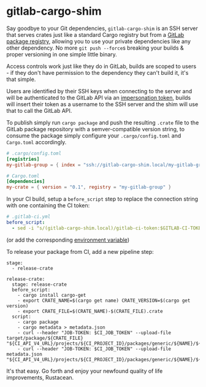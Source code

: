 # gitlab-cargo-shim

Say goodbye to your Git dependencies, `gitlab-cargo-shim` is an SSH server
that serves crates just like a standard Cargo registry but from a
[GitLab package registry][gitlab-package-registry], allowing you to use
your private dependencies like any other dependency. No more `git push --force`s
breaking your builds & proper versioning in one simple little binary.

Access controls work just like they do in GitLab, builds are scoped to
users - if they don't have permission to the dependency they can't build
it, it's that simple.

Users are identified by their SSH keys when connecting to the server and
will be authenticated to the GitLab API via an [impersonation token][imp-token],
builds will insert their token as a username to the SSH server and the
shim will use that to call the GitLab API.

To publish simply run `cargo package` and push the resulting `.crate` file
to the GitLab package repository with a semver-compatible version string, to
consume the package simply configure your `.cargo/config.toml` and `Cargo.toml`
accordingly.

```toml
# .cargo/config.toml
[registries]
my-gitlab-group = { index = "ssh://gitlab-cargo-shim.local/my-gitlab-group" }

# Cargo.toml
[dependencies]
my-crate = { version = "0.1", registry = "my-gitlab-group" }
```

In your CI build, setup a `before_script` step to replace the connection string
with one containing the CI token:

```yaml
# .gitlab-ci.yml
before_script:
  - sed -i "s/(gitlab-cargo-shim.local)/gitlab-ci-token:$GITLAB-CI-TOKEN@\1/" .cargo/config.toml
```

(or add the corresponding [environment variable][envvar])

To release your package from CI, add a new pipeline step:

```
stage:
  - release-crate

release-crate:
  stage: release-crate
  before_script:
    - cargo install cargo-get
    - export CRATE_NAME=$(cargo get name) CRATE_VERSION=$(cargo get version)
    - export CRATE_FILE=$(CRATE_NAME)-$(CRATE_FILE).crate
  script:
    - cargo package
    - cargo metadata > metadata.json
    - curl --header "JOB-TOKEN: $CI_JOB_TOKEN" --upload-file target/package/${CRATE_FILE} "${CI_API_V4_URL}/projects/${CI_PROJECT_ID}/packages/generic/${NAME}/${VERSION}/${CRATE_FILE}"
    - curl --header "JOB-TOKEN: $CI_JOB_TOKEN" --upload-file metadata.json "${CI_API_V4_URL}/projects/${CI_PROJECT_ID}/packages/generic/${NAME}/${VERSION}/metadata.json"
```

It's that easy. Go forth and enjoy your newfound quality of life improvements,
Rustacean.

[gitlab-package-registry]: https://docs.gitlab.com/ee/user/packages/package_registry/index.html
[imp-token]: https://docs.gitlab.com/ee/api/index.html#impersonation-tokens
[envvar]: https://doc.rust-lang.org/cargo/reference/registries.html#using-an-alternate-registry
